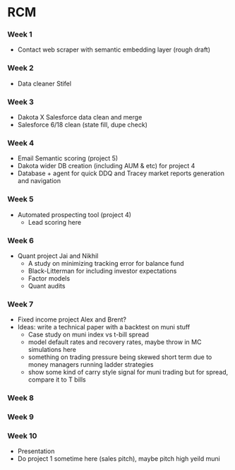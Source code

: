 # RCM 

### Week 1
- Contact web scraper with semantic embedding layer (rough draft)

### Week 2
- Data cleaner Stifel

### Week 3
- Dakota X Salesforce data clean and merge
- Salesforce 6/18 clean (state fill, dupe check)

### Week 4
- Email Semantic scoring (project 5)
- Dakota wider DB creation (including AUM & etc) for project 4
- Database + agent for quick DDQ and Tracey market reports generation and navigation

### Week 5
- Automated prospecting tool (project 4)
     - Lead scoring here

### Week 6
- Quant project Jai and Nikhil
     - A study on minimizing tracking error for balance fund
     - Black-Litterman for including investor expectations
     - Factor models
     - Quant audits

### Week 7
- Fixed income project Alex and Brent?
- Ideas: write a technical paper with a backtest on muni stuff
     - Case study on muni index vs t-bill spread
     - model default rates and recovery rates, maybe throw in MC simulations here
     - something on trading pressure being skewed short term due to money managers running ladder strategies
     - show some kind of carry style signal for muni trading but for spread, compare it to T bills

### Week 8

### Week 9

### Week 10
- Presentation
- Do project 1 sometime here (sales pitch), maybe pitch high yeild muni